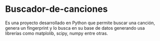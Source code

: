 # Buscador-de-canciones
Es una proyecto desarrollado en Python que permite buscar una canción, genera un fingerprint y lo busca en su base de datos generando usa librerías como matplolib, scipy, numpy entre otras. 
